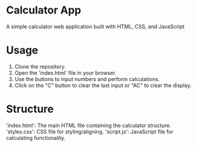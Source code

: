 # Calculator App

A simple calculator web application built with HTML, CSS, and JavaScript

# Usage

1. Clone the repository.
2. Open the 'index.html' file in your browser.
3. Use the buttons to input numbers and perform calculations.
4. Click on the "C" button to clear the last input or "AC" to clear the display.

# Structure

'index.html': The main HTML file containing the calculator structure.
'styles.css': CSS file for styling/aligning.
'script.js': JavaScript file for calculating functionality.